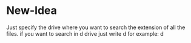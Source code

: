 # New-Idea
Just specify the drive where you want to search the extension of all the files.
if you want to search in d  drive just write d
for example:
d
